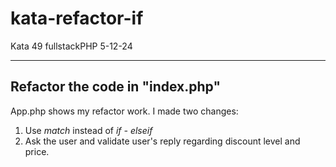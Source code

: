 # kata-refactor-if
Kata 49  fullstackPHP 5-12-24

---

##  Refactor the code in "index.php"

App.php shows my refactor work. I made two changes:
1. Use *match* instead of *if - elseif*
2. Ask the user and validate user's reply regarding discount level and price.